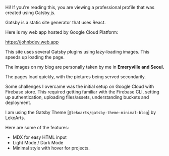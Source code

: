 Hi! If you're reading this, you are viewing a professional profile that was created using Gatsby.js.

Gatsby is a static site generator that uses React.

Here is my web app hosted by Google Cloud Platform:

https://johnbdev.web.app

This site uses several Gatsby plugins using lazy-loading images. This speeds up loading the page.

The images on my blog are personally taken by me in <b>Emeryville and Seoul.</b> 

The pages load quickly, with the pictures being served secondarily.

Some challenges I overcame was the initial setup on Google Cloud with Firebase store. This required getting familiar with the Firebase CLI, setting up authentication, uploading files/assets, understanding buckets and deployment. 

I am using the Gatsby Theme [`@lekoarts/gatsby-theme-minimal-blog`] by LekoArts.

Here are some of the features:

- MDX for easy HTML input
- Light Mode / Dark Mode
- Minimal style with hover for projects.


